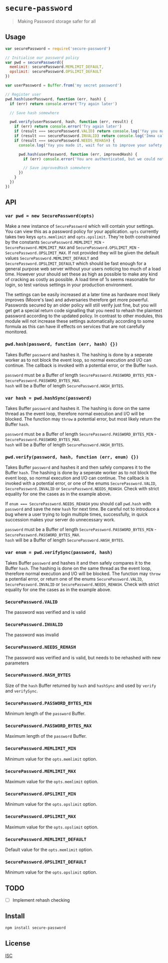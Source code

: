 # `secure-password`

> Making Password storage safer for all

## Usage

```js
var securePassword = require('secure-password')

// Initialise our password policy
var pwd = securePassword({
  memlimit: securePassword.MEMLIMIT_DEFAULT,
  opslimit: securePassword.OPSLIMIT_DEFAULT
})

var userPassword = Buffer.from('my secret password')

// Register user
pwd.hash(userPassword, function (err, hash) {
  if (err) return console.error('Try again later')

  // Save hash somewhere

  pwd.verify(userPassword, hash, function (err, result) {
    if (err) return console.error('Try again later')
    if (result === securePassword.VALID) return console.log('Yay you made it')
    if (result === securePassword.INVALID) return console.log('Imma call the cops')
    if (result === securePassword.NEEDS_REHASH) {
      console.log('Yay you made it, wait for us to improve your safety')

      pwd.hash(userPassword, function (err, improvedHash) {
        if (err) console.error('You are authenticated, but we could not improve your safety this time around')

        // Save improvedHash somewhere
      })
    }
  })
})
```

## API

### `var pwd = new SecurePassword(opts)`

Make a new instance of `SecurePassword` which will contain your settings. You
can view this as a password policy for your application. `opts` currently takes
two keys `opts.memlimit` and `opts.opslimit`. They're both constrained by the
constants `SecurePassword.MEMLIMIT_MIN` - `SecurePassword.MEMLIMIT_MAX` and
`SecurePassword.OPSLIMIT_MIN` - `SecurePassword.OPSLIMIT_MAX`. If not provided
they will be given the default values `SecurePassword.MEMLIMIT_DEFAULT` and
`SecurePassword.OPSLIMIT_DEFAULT` which should be fast enough for a general
purpose web server without your users noticing too much of a load time. However
your should set these as high as possible to make any kind of cracking as costly
as possible. A load time of 1s seems reasonable for login, so test various
settings in your production environment.

The settings can be easily increased at a later time as hardware most likely
improves (Moore's law) and adversaries therefore get more powerful. Passwords
secured by an older policy will still verify just fine, but you will get
get a special return code signalling that you need to rehash the plaintext
password according to the updated policy. In contrast to other modules, this
module will not increase these settings automatically according to some formula
as this can have ill effects on services that are not carefully monitored.

### `pwd.hash(password, function (err, hash) {})`

Takes Buffer `password` and hashes it. The hashing is done by a seperate worker
as to not block the event loop, so normal execution and I/O can continue.
The callback is invoked with a potential error, or the Buffer `hash`.

`password` must be a Buffer of length `SecurePassword.PASSWORD_BYTES_MIN` - `SecurePassword.PASSWORD_BYTES_MAX`.  
`hash` will be a Buffer of length `SecurePassword.HASH_BYTES`.

### `var hash = pwd.hashSync(password)`

Takes Buffer `password` and hashes it. The hashing is done on the same thread as
the event loop, therefore normal execution and I/O will be blocked.
The function may `throw` a potential error, but most likely return
the Buffer `hash`.

`password` must be a Buffer of length `SecurePassword.PASSWORD_BYTES_MIN` - `SecurePassword.PASSWORD_BYTES_MAX`.  
`hash` will be a Buffer of length `SecurePassword.HASH_BYTES`.

### `pwd.verify(password, hash, function (err, enum) {})`

Takes Buffer `password` and hashes it and then safely compares it to the
Buffer `hash`. The hashing is done by a seperate worker as to not block the
event loop, so normal execution and I/O can continue.
The callback is invoked with a potential error, or one of the enums
`SecurePassword.VALID`, `SecurePassword.INVALID` or `SecurePassword.NEEDS_REHASH`.
Check with strict equality for one the cases as in the example above.

If `enum === SecurePassword.NEEDS_REHASH` you should call `pwd.hash` with
`password` and save the new `hash` for next time. Be careful not to introduce a
bug where a user trying to login multiple times, successfully, in quick succession
makes your server do unnecessary work.

`password` must be a Buffer of length `SecurePassword.PASSWORD_BYTES_MIN` - `SecurePassword.PASSWORD_BYTES_MAX`.  
`hash` will be a Buffer of length `SecurePassword.HASH_BYTES`.

### `var enum = pwd.verifySync(password, hash)`

Takes Buffer `password` and hashes it and then safely compares it to the
Buffer `hash`. The hashing is done on the same thread as the event loop,
therefore normal execution and I/O will be blocked.
The function may `throw` a potential error, or return one of the enums
`SecurePassword.VALID`, `SecurePassword.INVALID` or `SecurePassword.NEEDS_REHASH`.
Check with strict equality for one the cases as in the example above.

### `SecurePassword.VALID`

The password was verified and is valid

### `SecurePassword.INVALID`

The password was invalid

### `SecurePassword.NEEDS_REHASH`

The password was verified and is valid, but needs to be rehashed with new
parameters

### `SecurePassword.HASH_BYTES`

Size of the `hash` Buffer returned by `hash` and `hashSync` and used by `verify`
and `verifySync`.

### `SecurePassword.PASSWORD_BYTES_MIN`

Minimum length of the `password` Buffer.

### `SecurePassword.PASSWORD_BYTES_MAX`

Maximum length of the `password` Buffer.

### `SecurePassword.MEMLIMIT_MIN`

Minimum value for the `opts.memlimit` option.

### `SecurePassword.MEMLIMIT_MAX`

Maximum value for the `opts.memlimit` option.

### `SecurePassword.OPSLIMIT_MIN`

Minimum value for the `opts.opslimit` option.

### `SecurePassword.OPSLIMIT_MAX`

Maximum value for the `opts.opslimit` option.

### `SecurePassword.MEMLIMIT_DEFAULT`

Default value for the `opts.memlimit` option.

### `SecurePassword.OPSLIMIT_DEFAULT`

Minimum value for the `opts.opslimit` option.

## TODO

- [ ] Implement rehash checking

## Install

```sh
npm install secure-password
```

## License

[ISC](LICENSE.md)
